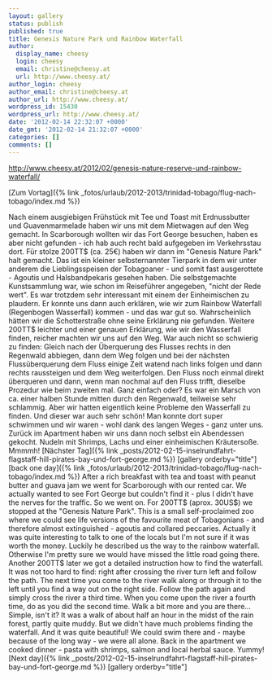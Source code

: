 ```yaml
---
layout: gallery
status: publish
published: true
title: Genesis Nature Park und Rainbow Waterfall
author:
  display_name: cheesy
  login: cheesy
  email: christine@cheesy.at
  url: http://www.cheesy.at/
author_login: cheesy
author_email: christine@cheesy.at
author_url: http://www.cheesy.at/
wordpress_id: 15430
wordpress_url: http://www.cheesy.at/
date: '2012-02-14 22:32:07 +0000'
date_gmt: '2012-02-14 21:32:07 +0000'
categories: []
comments: []
---
```

http://www.cheesy.at/2012/02/genesis-nature-reserve-und-rainbow-waterfall/
<!--:de-->[Zum Vortag]({% link _fotos/urlaub/2012-2013/trinidad-tobago/flug-nach-tobago/index.md %})
Nach einem ausgiebigen Frühstück mit Tee und Toast mit Erdnussbutter und Guavenmarmelade haben wir uns mit dem Mietwagen auf den Weg gemacht. In Scarborough wollten wir das Fort George besuchen, haben es aber nicht gefunden - ich hab auch recht bald aufgegeben im Verkehrsstau dort.
Für stolze 200TT$ (ca. 25€) haben wir dann im "Genesis Nature Park" halt gemacht. Das ist ein kleiner selbsternannter Tierpark in dem wir unter anderem die Lieblingsspeisen der Tobagoaner - und somit fast ausgerottete - Agoutis und Halsbandpekaris gesehen haben. Die selbstgemachte Kunstsammlung war, wie schon im Reiseführer angegeben, "nicht der Rede wert". Es war trotzdem sehr interessant mit einem der Einheimischen zu plaudern.
Er konnte uns dann auch erklären, wie wir zum Rainbow Waterfall (Regenbogen Wasserfall) kommen - und das war gut so. Wahrscheinlich hätten wir die Schotterstraße ohne seine Erklärung nie gefunden. Weitere 200TT$ leichter und einer genauen Erklärung, wie wir den Wasserfall finden, reicher machten wir uns auf den Weg. War auch nicht so schwierig zu finden: Gleich nach der Überquerung des Flusses rechts in den Regenwald abbiegen, dann dem Weg folgen und bei der nächsten Flussüberquerung dem Fluss einige Zeit watend nach links folgen und dann rechts raussteigen und dem Weg weiterfolgen. Den Fluss noch einmal direkt überqueren und dann, wenn man nochmal auf den Fluss trifft, dieselbe Prozedur wie beim zweiten mal. Ganz einfach oder?
Es war ein Marsch von ca. einer halben Stunde mitten durch den Regenwald, teilweise sehr schlammig. Aber wir hatten eigentlich keine Probleme den Wasserfall zu finden. Und dieser war auch sehr schön! Man konnte dort super schwimmen und wir waren - wohl dank des langen Weges - ganz unter uns.
Zurück im Apartment haben wir uns dann noch selbst ein Abendessen gekocht. Nudeln mit Shrimps, Lachs und einer einheimischen Kräutersoße. Mmmmh!
[Nächster Tag]({% link _posts/2012-02-15-inselrundfahrt-flagstaff-hill-pirates-bay-und-fort-george.md %})
[gallery orderby="title"]<!--:--><!--:en-->[back one day]({% link _fotos/urlaub/2012-2013/trinidad-tobago/flug-nach-tobago/index.md %})
After a rich breakfast with tea and toast with peanut butter and guava jam we went for Scarborough with our rented car. We actually wanted to see Fort George but couldn't find it - plus I didn't have the nerves for the traffic. So we went on.
For 200TT$ (aprox. 30US$) we stopped at the "Genesis Nature Park". This is a small self-proclaimed zoo where we could see life versions of the favourite meat of Tobagonians - and therefore almost extinguished - agoutis and collared peccaries. Actually it was quite interesting to talk to one of the locals but I'm not sure if it was worth the money.
Luckily he described us the way to the rainbow waterfall. Otherwise I'm pretty sure we would have missed the little road going there. Another 200TT$ later we got a detailed instruction how to find the waterfall. It was not too hard to find: right after crossing the river turn left and follow the path. The next time you come to the river walk along or through it to the left until you find a way out on the right side. Follow the path again and simply cross the river a third time. When you come upon the river a fourth time, do as you did the second time. Walk a bit more and you are there... Simple, isn't it?
It was a walk of about half an hour in the midst of the rain forest, partly quite muddy. But we didn't have much problems finding the waterfall. And it was quite beautiful! We could swim there and - maybe because of the long way - we were all alone.
Back in the apartment we cooked dinner - pasta with shrimps, salmon and local herbal sauce. Yummy!
[Next day]({% link _posts/2012-02-15-inselrundfahrt-flagstaff-hill-pirates-bay-und-fort-george.md %})
[gallery orderby="title"]<!--:-->
